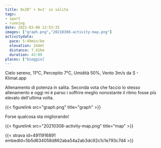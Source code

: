 ```yaml
---
title: 8x20" + 6x1' in salita
tags:
- sport
- running
date: 2021-03-08 12:53:25
images: ["graph.png","20210308-activity-map.png"]
activitydata:
  pace: 5:49min/km
  elevation: 244mt
  distance: 7.41km
  duration: 43:09
places: ["bioggio]
---
```


Cielo sereno, 11°C, Percepito 7°C, Umidità 50%, Vento 3m/s da S - Klimat.app

<!--more-->

Allenamento di potenza in salita. Seconda vota che faccio lo stesso allenamento e oggi mi è parso i soffrire meglio nonostante il ritmo fosse più elevato dell'ultima volta.

{{< figurelink src="graph.png" title="graph" >}}

Forse qualcosa sta migliorando!

{{< figurelink src="20210308-activity-map.png" title="map" >}}


{{< strava id=4911916891 embedId=5b5d634058d862aba54a2ab3dc92c1c1e793c7d4 >}}
